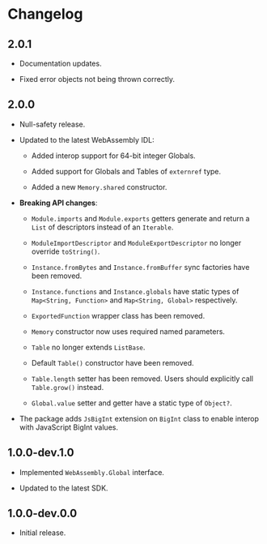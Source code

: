 # Changelog

## 2.0.1

* Documentation updates.

* Fixed error objects not being thrown correctly.

## 2.0.0

* Null-safety release.

* Updated to the latest WebAssembly IDL:

  * Added interop support for 64-bit integer Globals.

  * Added support for Globals and Tables of `externref` type.

  * Added a new `Memory.shared` constructor.

* __Breaking API changes__:

  * `Module.imports` and `Module.exports` getters generate and return a `List` of descriptors instead of an `Iterable`.

  * `ModuleImportDescriptor` and `ModuleExportDescriptor` no longer override `toString()`.

  * `Instance.fromBytes` and `Instance.fromBuffer` sync factories have been removed.

  * `Instance.functions` and `Instance.globals` have static types of `Map<String, Function>` and `Map<String, Global>` respectively.

  * `ExportedFunction` wrapper class has been removed.

  * `Memory` constructor now uses required named parameters.

  * `Table` no longer extends `ListBase`.

  * Default `Table()` constructor have been removed.

  * `Table.length` setter has been removed. Users should explicitly call `Table.grow()` instead.

  * `Global.value` setter and getter have a static type of `Object?`.

* The package adds `JsBigInt` extension on `BigInt` class to enable interop with JavaScript BigInt values.

## 1.0.0-dev.1.0

* Implemented `WebAssembly.Global` interface.

* Updated to the latest SDK.

## 1.0.0-dev.0.0

* Initial release.
